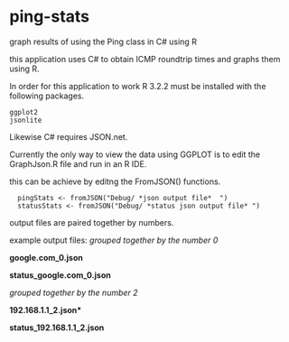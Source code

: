 # ping-stats
graph results of using the Ping class in C# using R

this application uses C# to obtain ICMP roundtrip times and graphs them using R.


In order for this application to work R 3.2.2 must be installed with the following packages.
```
ggplot2
jsonlite
```

Likewise C# requires JSON.net.

Currently the only way to view the data using GGPLOT is to edit the GraphJson.R file and run in an R IDE.

this can be achieve by editng the FromJSON() functions.

```
  pingStats <- fromJSON("Debug/ *json output file*  ")
  statusStats <- fromJSON("Debug/ *status json output file* ")
```

output files are paired together by numbers.

example output files:
  _grouped together by the number 0_
  
  <b> google.com_0.json </b>
  
  <b> status_google.com_0.json </b>
  
  _grouped together by the number 2_
  
  <b> 192.168.1.1_2.json* </b>
  
  <b> status_192.168.1.1_2.json </b>
